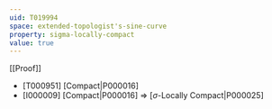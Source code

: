 ```yaml
---
uid: T019994
space: extended-topologist's-sine-curve
property: sigma-locally-compact
value: true
---
```

[[Proof]]

* [T000951] [Compact|P000016]
* [I000009] [Compact|P000016] => [$\sigma$-Locally Compact|P000025]

